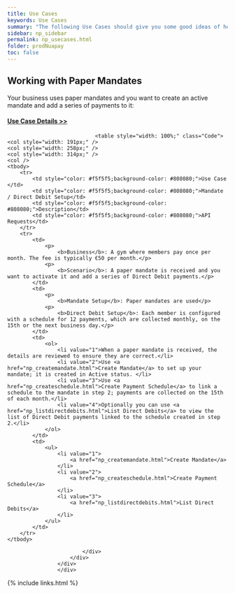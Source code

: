 ```yaml
---
title: Use Cases
keywords: Use Cases
summary: "The following Use Cases should give you some good ideas of how best to implement a solution for your particular business. It gives a typical use case and the API requests and Webhooks that we'd recommend to implement."
sidebar: np_sidebar
permalink: np_usecases.html
folder: prodNuapay
toc: false
---
```



## Working with Paper Mandates

Your business uses paper mandates and you want to create an active mandate and add a series of payments to it:

<div class="panel-group" id="accordion">

<div class="panel panel-default">
                        <div class="panel-heading">
                            <h4 class="panel-title">
                                <a class="noCrossRef accordion-toggle" data-toggle="collapse" data-parent="#accordion" href="#collapseOne">Use Case Details >></a>
                            </h4>
                        </div>
                        <div id="collapseOne" class="panel-collapse collapse noCrossRef">
                            <div class="panel-body">
                                
                                <table style="width: 100%;" class="Code">
	<col style="width: 191px;" />
	<col style="width: 258px;" />
	<col style="width: 314px;" />
	<col />
	<tbody>
		<tr>
			<td style="color: #f5f5f5;background-color: #808080;">Use Case </td>
			<td style="color: #f5f5f5;background-color: #808080;">Mandate / Direct Debit Setup</td>
			<td style="color: #f5f5f5;background-color: #808080;">Description</td>
			<td style="color: #f5f5f5;background-color: #808080;">API Requests</td>
		</tr>
		<tr>
			<td>
				<p>
					<b>Business</b>: A gym where members pay once per month. The fee is typically €50 per month.</p>
				<p>
					<b>Scenario</b>: A paper mandate is received and you want to activate it and add a series of Direct Debit payments.</p>
			</td>
			<td>
				<p>
					<b>Mandate Setup</b>: Paper mandates are used</p>
				<p>
					<b>Direct Debit Setup</b>: Each member is configured with a schedule for 12 payments, which are collected monthly, on the 15th or the next business day.</p>
			</td>
			<td>
				<ol>
					<li value="1">When a paper mandate is received, the details are reviewed to ensure they are correct.</li>
					<li value="2">Use <a href="np_createmandate.html">Create Mandate</a> to set up your mandate; it is created in Active status. </li>
					<li value="3">Use <a href="np_createschedule.html">Create Payment Schedule</a> to link a schedule to the mandate in step 2; payments are collected on the 15th of each month.</li>
					<li value="4">Optionally you can use <a href="np_listdirectdebits.html">List Direct Debits</a> to view the list of Direct Debit payments linked to the schedule created in step 2.</li>
				</ol>
			</td>
			<td>
				<ul>
					<li value="1">
						<a href="np_createmandate.html">Create Mandate</a>
					</li>
					<li value="2">
						<a href="np_createschedule.html">Create Payment Schedule</a>
					</li>
					<li value="3">
						<a href="np_listdirectdebits.html">List Direct Debits</a>
					</li>
				</ul>
			</td>
		</tr>
	</tbody>
</table>

                                
                                
                                
                            </div>
                        </div>
                    </div>
                    </div>
                   




{% include links.html %}
